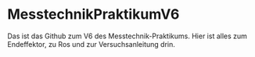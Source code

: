 # MesstechnikPraktikumV6
Das ist das Github zum V6 des Messtechnik-Praktikums. Hier ist alles zum Endeffektor, zu Ros und zur Versuchsanleitung drin. 

